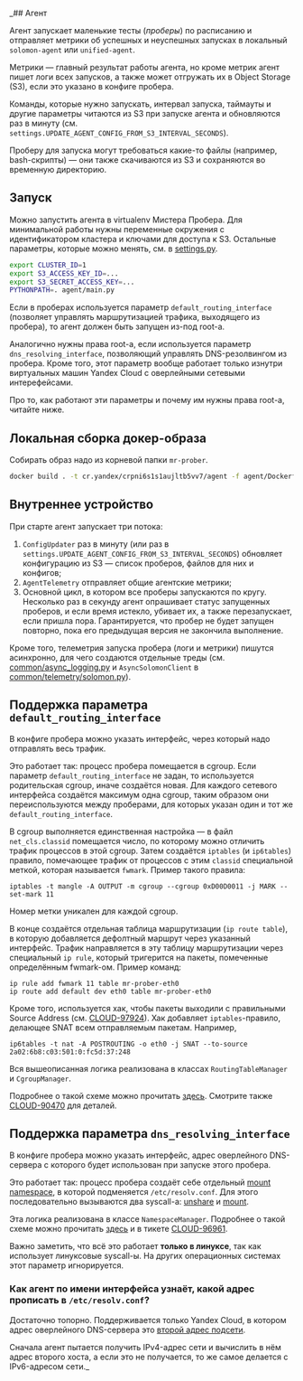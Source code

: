 _## Агент

Агент запускает маленькие тесты (_проберы_) по расписанию и отправляет метрики
об успешных и неуспешных запусках в локальный `solomon-agent` или `unified-agent`.

Метрики — главный результат работы агента, но кроме метрик агент пишет логи
всех запусков, а также может отгружать их в Object Storage (S3), если
это указано в конфиге пробера.

Команды, которые нужно запускать, интервал запуска, таймауты и другие параметры читаются 
из S3 при запуске агента и обновляются раз в минуту (см. `settings.UPDATE_AGENT_CONFIG_FROM_S3_INTERVAL_SECONDS`).

Проберу для запуска могут требоваться какие-то файлы (например, bash-скрипты) — они также скачиваются 
из S3 и сохраняются во временную директорию.

## Запуск

Можно запустить агента в virtualenv Мистера Пробера. Для минимальной работы 
нужны переменные окружения с идентификатором кластера и ключами для доступа к S3. Остальные параметры, 
которые можно менять, см. в [settings.py](../settings.py).

```bash
export CLUSTER_ID=1
export S3_ACCESS_KEY_ID=...
export S3_SECRET_ACCESS_KEY=...
PYTHONPATH=. agent/main.py
```

Если в проберах используется параметр `default_routing_interface` (позволяет управлять 
маршрутизацией трафика, выходящего из пробера), то агент должен быть запущен из-под root-а.

Аналогично нужны права root-а, если используется параметр `dns_resolving_interface`, позволяющий
управлять DNS-резолвингом из пробера. Кроме того, этот параметр вообще работает только
изнутри виртуальных машин Yandex Cloud с оверлейными сетевыми интерефейсами.

Про то, как работают эти параметры и почему им нужны права root-а, читайте ниже.

## Локальная сборка докер-образа

Собирать образ надо из корневой папки `mr-prober`.

```bash
docker build . -t cr.yandex/crpni6s1s1aujltb5vv7/agent -f agent/Dockerfile
```

## Внутреннее устройство

При старте агент запускает три потока:
1. `ConfigUpdater` раз в минуту (или раз в `settings.UPDATE_AGENT_CONFIG_FROM_S3_INTERVAL_SECONDS`)
обновляет конфигурацию из S3 — список проберов, файлов для них и конфигов;
2. `AgentTelemetry` отправляет общие агентские метрики;
3. Основной цикл, в котором все проберы запускаются по кругу. Несколько раз в секунду
агент опрашивает статус запущенных проберов, и если время истекло, убивает их, а также
перезапускает, если пришла пора. Гарантируется, что пробер не будет запущен повторно,
пока его предыдущая версия не закончила выполнение.

Кроме того, телеметрия запуска пробера (логи и метрики) пишутся асинхронно, для чего 
создаются отдельные треды 
(см. [common/async_logging.py](../common/async_logging.py) и `AsyncSolomonClient` в [common/telemetry/solomon.py](../common/monitoring/solomon.py)).

## Поддержка параметра `default_routing_interface`

В конфиге пробера можно указать интерфейс, через который надо отправлять весь трафик.

Это работает так: процесс пробера помещается в cgroup. Если параметр `default_routing_interface`
не задан, то используется родительская cgroup, иначе создаётся новая. Для каждого сетевого интерфейса
создаётся максимум одна cgroup, таким образом они переиспользуются между проберами, для которых
указан один и тот же `default_routing_interface`.

В cgroup выполняется единственная настройка — в файл `net_cls.classid` помещается число, 
по которому можно отличить трафик процессов в этой cgroup. Затем создаётся `iptables` (и `ip6tables`)
правило, помечающее трафик от процессов с этим `classid` специальной меткой, которая называется
`fwmark`. Пример такого правила:

```shell
iptables -t mangle -A OUTPUT -m cgroup --cgroup 0xD00D0011 -j MARK --set-mark 11
```

Номер метки уникален для каждой cgroup.

В конце создаётся отдельная таблица маршрутизации (`ip route table`), в которую добавляется
дефолтный маршрут через указанный интерфейс. Трафик направляется в эту таблицу маршрутизации через
специальный `ip rule`, который тригерится на пакеты, помеченные определённым fwmark-ом. Пример команд:

```shell
ip rule add fwmark 11 table mr-prober-eth0
ip route add default dev eth0 table mr-prober-eth0
```

Кроме того, используется хак, чтобы пакеты выходили с правильными Source Address 
(см. [CLOUD-97924](https://st.yandex-team.ru/CLOUD-97924)). Хак добавляет `iptables`-правило, 
делающее SNAT всем отправляемым пакетам. Например,

```shell
ip6tables -t nat -A POSTROUTING -o eth0 -j SNAT --to-source 2a02:6b8:c03:501:0:fc5d:37:248
```

Вся вышеописанная логика реализована в классах `RoutingTableManager` и `CgroupManager`.

Подробнее о такой схеме можно прочитать [здесь](https://www.evolware.org/?p=369). 
Смотрите также [CLOUD-90470](https://st.yandex-team.ru/CLOUD-90470) для деталей.

## Поддержка параметра `dns_resolving_interface`

В конфиге пробера можно указать интерфейс, адрес оверлейного DNS-сервера с которого будет
использован при запуске этого пробера.

Это работает так: процесс пробера создаёт себе отдельный 
[mount namespace](https://man7.org/linux/man-pages/man7/mount_namespaces.7.html), в которой
подменяется `/etc/resolv.conf`.
Для этого последовательно вызываются два syscall-а: [unshare](https://man7.org/linux/man-pages/man2/unshare.2.html)
и [mount](https://man7.org/linux/man-pages/man2/mount.2.html).

Эта логика реализована в классе `NamespaceManager`.
Подробнее о такой схеме можно прочитать 
[здесь](https://distracted-it.blogspot.com/2017/03/installer-or-command-that-hangs-use.html)
и в тикете [CLOUD-96961](https://st.yandex-team.ru/CLOUD-96961).

Важно заметить, что всё это работает **только в линуксе**, так как использует линуксовые 
syscall-ы. На других операционных системах этот параметр игнорируется.

### Как агент по имени интерфейса узнаёт, какой адрес прописать в `/etc/resolv.conf`?

Достаточно топорно. Поддерживается только Yandex Cloud, в котором адрес оверлейного DNS-сервера
это [второй адрес подсети](https://cloud.yandex.ru/docs/vpc/concepts/network#subnet).

Сначала агент пытается получить IPv4-адрес сети и вычислить в нём адрес второго хоста, а
если это не получается, то же самое делается с IPv6-адресом сети._